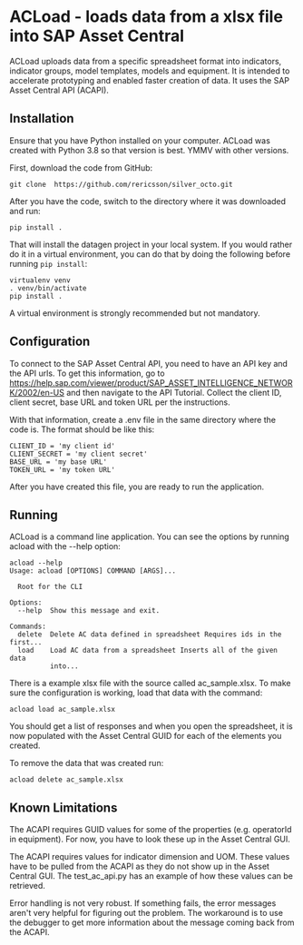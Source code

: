 # ACLoad - loads data from a xlsx file into SAP Asset Central

ACLoad uploads data from a specific spreadsheet format into indicators, indicator groups, model templates, models and equipment. It is intended to accelerate prototyping and enabled faster creation of data. It uses the SAP Asset Central API (ACAPI).

## Installation

Ensure that you have Python installed on your computer.
ACLoad was created with Python 3.8 so that version is best. YMMV with other versions.

First, download the code from GitHub:

```
git clone  https://github.com/rericsson/silver_octo.git
```

After you have the code, switch to the directory where it was downloaded and run:

```
pip install .
```

That will install the datagen project in your local system. If you would rather do it in a virtual environment, you can do that by doing the following before running `pip install`:

```
virtualenv venv
. venv/bin/activate
pip install .
```

A virtual environment is strongly recommended but not mandatory. 


## Configuration

To connect to the SAP Asset Central API, you need to have an API key and the API urls. To get this information, go to https://help.sap.com/viewer/product/SAP_ASSET_INTELLIGENCE_NETWORK/2002/en-US and then navigate to the API Tutorial. Collect the client ID, client secret, base URL and token URL per the instructions. 

With that information, create a .env file in the same directory where the code is. The format should be like this:
```
CLIENT_ID = 'my client id'
CLIENT_SECRET = 'my client secret'
BASE_URL = 'my base URL'
TOKEN_URL = 'my token URL'
```

After you have created this file, you are ready to run the application.

## Running

ACLoad is a command line application. You can see the options by running acload with the --help option:
```
acload --help
Usage: acload [OPTIONS] COMMAND [ARGS]...

  Root for the CLI

Options:
  --help  Show this message and exit.

Commands:
  delete  Delete AC data defined in spreadsheet Requires ids in the first...
  load    Load AC data from a spreadsheet Inserts all of the given data
          into...

```

There is a example xlsx file with the source called ac_sample.xlsx. To make sure the configuration is working, load that data with the command:
```
acload load ac_sample.xlsx
```

You should get a list of responses and when you open the spreadsheet, it is now populated with the Asset Central GUID for each of the elements you created. 

To remove the data that was created run:
```
acload delete ac_sample.xlsx
```

## Known Limitations

The ACAPI requires GUID values for some of the properties (e.g. operatorId in equipment). For now, you have to look these up in the Asset Central GUI.

The ACAPI requires values for indicator dimension and UOM. These values have to be pulled from the ACAPI as they do not show up in the Asset Central GUI. The test_ac_api.py has an example of how these values can be retrieved. 

Error handling is not very robust. If something fails, the error messages aren't very helpful for figuring out the problem. The workaround is to use the debugger to get more information about the message coming back from the ACAPI. 

